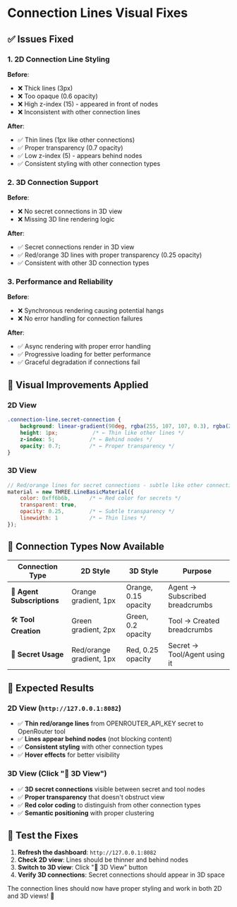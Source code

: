 # Connection Lines Visual Fixes

## ✅ **Issues Fixed**

### 1. **2D Connection Line Styling**
**Before**: 
- ❌ Thick lines (3px)
- ❌ Too opaque (0.6 opacity)
- ❌ High z-index (15) - appeared in front of nodes
- ❌ Inconsistent with other connection lines

**After**:
- ✅ Thin lines (1px like other connections)
- ✅ Proper transparency (0.7 opacity)
- ✅ Low z-index (5) - appears behind nodes
- ✅ Consistent styling with other connection types

### 2. **3D Connection Support**
**Before**: 
- ❌ No secret connections in 3D view
- ❌ Missing 3D line rendering logic

**After**:
- ✅ Secret connections render in 3D view
- ✅ Red/orange 3D lines with proper transparency (0.25 opacity)
- ✅ Consistent with other 3D connection types

### 3. **Performance and Reliability**
**Before**: 
- ❌ Synchronous rendering causing potential hangs
- ❌ No error handling for connection failures

**After**:
- ✅ Async rendering with proper error handling
- ✅ Progressive loading for better performance
- ✅ Graceful degradation if connections fail

## 🎨 **Visual Improvements Applied**

### 2D View
```css
.connection-line.secret-connection {
    background: linear-gradient(90deg, rgba(255, 107, 107, 0.3), rgba(255, 165, 0, 0.3));
    height: 1px;           /* ← Thin like other lines */
    z-index: 5;           /* ← Behind nodes */
    opacity: 0.7;         /* ← Proper transparency */
}
```

### 3D View
```javascript
// Red/orange lines for secret connections - subtle like other connections
material = new THREE.LineBasicMaterial({
    color: 0xff6b6b,      /* ← Red color for secrets */
    transparent: true,
    opacity: 0.25,        /* ← Subtle transparency */
    linewidth: 1          /* ← Thin lines */
});
```

## 🔗 **Connection Types Now Available**

| **Connection Type** | **2D Style** | **3D Style** | **Purpose** |
|-------------------|-------------|-------------|-------------|
| 📡 **Agent Subscriptions** | Orange gradient, 1px | Orange, 0.15 opacity | Agent → Subscribed breadcrumbs |
| 🛠️ **Tool Creation** | Green gradient, 2px | Green, 0.2 opacity | Tool → Created breadcrumbs |
| 🔐 **Secret Usage** | Red/orange gradient, 1px | Red, 0.25 opacity | Secret → Tool/Agent using it |

## 🚀 **Expected Results**

### 2D View (`http://127.0.0.1:8082`)
- ✅ **Thin red/orange lines** from OPENROUTER_API_KEY secret to OpenRouter tool
- ✅ **Lines appear behind nodes** (not blocking content)
- ✅ **Consistent styling** with other connection types
- ✅ **Hover effects** for better visibility

### 3D View (Click "🎲 3D View")
- ✅ **3D secret connections** visible between secret and tool nodes
- ✅ **Proper transparency** that doesn't obstruct view
- ✅ **Red color coding** to distinguish from other connection types
- ✅ **Semantic positioning** with proper clustering

## 🎯 **Test the Fixes**

1. **Refresh the dashboard**: `http://127.0.0.1:8082`
2. **Check 2D view**: Lines should be thinner and behind nodes
3. **Switch to 3D view**: Click "🎲 3D View" button
4. **Verify 3D connections**: Secret connections should appear in 3D space

The connection lines should now have proper styling and work in both 2D and 3D views! 🎉
